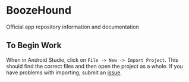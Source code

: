 # BoozeHound
Official app repository information and documentation


To Begin Work
---------
When in Android Studio, click on `File -> New -> Import Project`.
This should find the correct files and then open the project as a whole. If you have problems with importing, submit an [issue](https://github.com/BoozeHoundApp/BoozeHound/issues).
